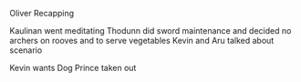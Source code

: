 Oliver Recapping

Kaulinan went meditating
Thodunn did sword maintenance and decided no archers on rooves and to serve vegetables
Kevin and Aru talked about scenario

Kevin wants Dog Prince taken out

